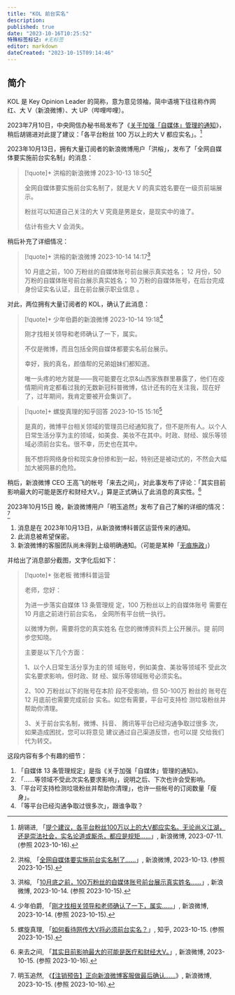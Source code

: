 ```yaml
---
title: "KOL 前台实名"
description:
published: true
date: "2023-10-16T10:25:52"
特殊标签标记: #无标签
editor: markdown
dateCreated: "2023-10-15T09:14:46"
---
```


## 简介

KOL 是 Key Opinion Leader 的简称，意为意见领袖，简中语境下往往称作网红、大 V（新浪微博）、大 UP（哔哩哔哩）。

2023年7月10日，中央网信办秘书局发布了《[关于加强「自媒体」管理的通知](/rule/国家互联网信息办公室/关于加强自媒体管理的通知.md)》，稍后胡锡进对此提了建议：「各平台粉丝 100 万以上的大 V 都应实名」。[^SGBIL]

[^SGBIL]: 胡锡进, 「[提个建议，各平台粉丝100万以上的大V都应实名。无论尚义江湖，还是崇法社会，实名论道或厮杀，都应是规矩……](http://archive.today/2023.10.16-004939/https://weibo.com/1989660417/N9mtKqlcS)」, 新浪微博, 2023-07-11. (参照 2023-10-16).

2023年10月13日，拥有大量订阅者的新浪微博用户「洪榕」，发布了「全网自媒体要实施前台实名制」的消息：

> [!quote]+ 洪榕的新浪微博 2023-10-13 18:50[^qPltg]
>
> 全网自媒体要实施前台实名制了，就是大 V 的真实姓名要在一级页前端展示。
>
> 粉丝可以知道自己关注的大 V 究竟是男是女，是现实中的谁了。
>
> 估计有些大 V 会消失。

[^qPltg]: 洪榕, 「[全网自媒体要实施前台实名制了……](http://archive.today/2023.10.14-154931/https://weibo.com/2144596567/NnGCX8MDx)」, 新浪微博, 2023-10-13. (参照 2023-10-15).

稍后补充了详细情况：

> [!quote]+ 洪榕的新浪微博 2023-10-14 14:17[^oJ1rS]
>
> 10 月底之前，100 万粉丝的自媒体账号前台展示真实姓名； 12 月份，50 万粉的自媒体账号前台展示真实姓名； 10 万粉的自媒体账号，在后台完成身份证实名认证，且在前台展示职业信息 。

[^oJ1rS]: 洪榕, 「[10月底之前，100万粉丝的自媒体账号前台展示真实姓名……](http://archive.today/2023.10.14-154922/https://weibo.com/2144596567/NnOgRFoRI)」, 新浪微博, 2023-10-14. (参照 2023-10-15).

对此，两位拥有大量订阅者的 KOL，确认了此消息：

> [!quote]+ 少年伯爵的新浪微博 2023-10-14 19:18[^m5Uit]
>
> 刚才找相关领导和老师确认了一下，属实。
>
> 不仅是微博，而且包括全网自媒体都要实名前台展示。
>
> 幸好，我的真名，颜值帮的兄弟姐妹们都知道。 
>
> 唯一头疼的地方就是——我可能要在北京&山西家族群里暴露了，他们在疫情期间肯定都看过我的无数新冠科普微博，估计还有的在关注我，现在好了，过年期间，我肯定要被开会集训了。

[^m5Uit]: 少年伯爵, 「[刚才找相关领导和老师确认了一下，属实……](http://archive.today/2023.10.14-155035/https://weibo.com/2275284204/NnQeZ8ye4)」, 新浪微博, 2023-10-14. (参照 2023-10-15).

> [!quote]+ 螺旋真理的知乎回答 2023-10-15 15:16[^WoMlp]
>
> 是真的，微博平台相关领域的管理员已经通知我了，但不是所有人。以个人日常生活分享为主的领域，如美食、美妆不在其中。时政、财经、娱乐等领域必须前台实名。很不幸，历史也在其中。
>
> 我不想将网络身份和现实身份掺和到一起，特别还是被动式的，不然会大幅加大被网暴的危险。

[^WoMlp]: 螺旋真理, 「[如何看待网传大V将必须前台实名？](http://archive.today/2023.10.15-103636/https://www.zhihu.com/question/626120774/answer/3250691825)」, 知乎, 2023-10-15. (参照 2023-10-15).

稍后，新浪微博 CEO 王高飞的帐号「来去之间」，对此事发布了评论：「其实目前影响最大的可能是医疗和财经大V。」算是正式确认了此消息的真实性。[^oezR0]

[^oezR0]: 来去之间, 「[其实目前影响最大的可能是医疗和财经大V。](http://archive.today/2023.10.15-155216/https://weibo.com/1111681197/NnWgkfaqD)」, 新浪微博, 2023-10-15. (参照 2023-10-16).

2023年10月15日 晚，新浪微博用户「明玉追然」发布了自己了解的详细的情况：[^lBtld]

[^lBtld]: 明玉追然, 《[【注销预告】正向新浪微博客服做最后确认……](http://archive.today/2023.10.16-013701/https://weibo.com/1700625374/No0E3lIfa)》, 新浪微博, 2023-10-15. (参照 2023-10-16).

1.  消息是在 2023年10月13日，从新浪微博科普区运营传来的通知。
2.  此消息被希望保密。
3.  新浪微博的客服团队尚未得到上级明确通知。（可能是某种「[无痕施政](/meme/无痕施政.md)」）

并给出了消息部分截图，文字化后如下：

> [!quote]+ 张老板 微博科普运营
>
> 老师，您好：
>
> 为进一步落实自媒体 13 条管理规
> 定，100 万粉丝以上的自媒体账号
> 需要在 10 月底之前进行前台实名，
> 全网所有平台统一执行。
>
> 以微博为例，需要将您的真实姓名
> 在您的微博资料页上公开展示。提
> 前同步您知晓。
>
> 主要是以下几个方面：
>
> 1、以个人日常生活分享为主的领
> 域账号，例如美食、美妆等领域不
> 受此次实名要求影响，但时政、财
> 经、娱乐等领域账号必须实名。
>
> 2、100 万粉丝以下的账号在本阶
> 段不受影响，但 50-100万 粉丝的
> 账号在 12 月底前也需要完成前台
> 实名。如您有需要，平台可支持检
> 测垃圾粉丝并帮助你清理。
>
> 3、关于前台实名制，微博、抖音、
> 腾讯等平台已经沟通争取过很多
> 次，如果造成困扰，您可以将意见
> 建议通过自己渠道反馈，也可以提
> 交给我们代为转交。

这段内容有多个有趣的细节：

1.  「自媒体 13 条管理规定」是指《关于加强「自媒体」管理的通知》。
2.  「……等领域不受此次实名要求影响」，说明之后、下次也许会受影响。
3.  「平台可支持检测垃圾粉丝并帮助你清理」，也许一些帐号的订阅数量「瘦身」。
4.  「等平台已经沟通争取过很多次」，跟谁争取？
